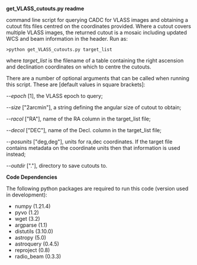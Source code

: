 **get_VLASS_cutouts.py readme**

command line script for querying CADC for VLASS images and obtaining a cutout fits files centred on the coordinates provided. Where a cutout covers multiple VLASS images, the returned cutout is a mosaic including updated WCS and beam information in the header. Run as: 

    >python get_VLASS_cutouts.py target_list

where *target_list* is the filename of a table containing the right ascension and declination coordinates on which to centre the cutouts. 

There are a number of optional arguments that can be called when running this script. These are [default values in square brackets]:

*--epoch* [1], the VLASS epoch to query;

*--size* ["2arcmin"], a string defining the angular size of cutout to obtain;

*--racol* ["RA"], name of the RA column in the target_list file;

*--decol* ["DEC"], name of the Decl. column in the target_list file;

*--posunits* ["deg,deg"], units for ra,dec coordinates. If the target file contains metadata on the coordinate units then that information is used instead;

*--outdir* ["."], directory to save cutouts to.



**Code Dependencies**

The following python packages are required to run this code (version used in development):
* numpy (1.21.4)
* pyvo (1.2)
* wget (3.2)
* argparse (1.1)
* distutils (3.10.0)
* astropy (5.0)
* astroquery (0.4.5)
* reproject (0.8)
* radio_beam (0.3.3)
